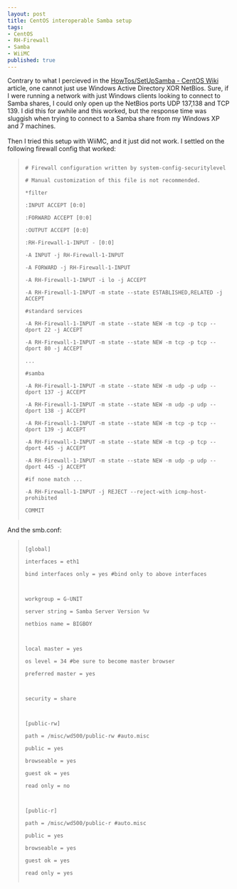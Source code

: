 ```yaml
---
layout: post
title: CentOS interoperable Samba setup
tags:
- CentOS
- RH-Firewall
- Samba
- WiiMC
published: true
---
```

Contrary to what I percieved in the
<a href="http://wiki.centos.org/HowTos/SetUpSamba">HowTos/SetUpSamba - CentOS Wiki</a>
article, one cannot just use Windows Active Directory XOR NetBios.
Sure, if I were running a network with just Windows clients looking to
connect to Samba shares, I could only open up the NetBios ports UDP 137,138 and TCP 139.
I did this for awhile and this worked, but the response time was sluggish when
trying to connect to a Samba share from my Windows XP and 7 machines.<br />
<br />
Then I tried this setup with WiiMC, and it just did not work. I settled on the
following firewall config that worked:<br />
<blockquote>
<code>
# Firewall configuration written by system-config-securitylevel<br />
# Manual customization of this file is not recommended.<br />
*filter<br />
:INPUT ACCEPT [0:0]<br />
:FORWARD ACCEPT [0:0]<br />
:OUTPUT ACCEPT [0:0]<br />
:RH-Firewall-1-INPUT - [0:0]<br />
-A INPUT -j RH-Firewall-1-INPUT<br />
-A FORWARD -j RH-Firewall-1-INPUT<br />
-A RH-Firewall-1-INPUT -i lo -j ACCEPT<br />
-A RH-Firewall-1-INPUT -m state --state ESTABLISHED,RELATED -j ACCEPT<br />
#standard services<br />
-A RH-Firewall-1-INPUT -m state --state NEW -m tcp -p tcp --dport 22 -j ACCEPT<br />
-A RH-Firewall-1-INPUT -m state --state NEW -m tcp -p tcp --dport 80 -j ACCEPT<br />
...<br />
#samba<br />
-A RH-Firewall-1-INPUT -m state --state NEW -m udp -p udp --dport 137 -j ACCEPT<br />
-A RH-Firewall-1-INPUT -m state --state NEW -m udp -p udp --dport 138 -j ACCEPT<br />
-A RH-Firewall-1-INPUT -m state --state NEW -m tcp -p tcp --dport 139 -j ACCEPT<br />
-A RH-Firewall-1-INPUT -m state --state NEW -m tcp -p tcp --dport 445 -j ACCEPT<br />
-A RH-Firewall-1-INPUT -m state --state NEW -m udp -p udp --dport 445 -j ACCEPT<br />
#if none match ...<br />
-A RH-Firewall-1-INPUT -j REJECT --reject-with icmp-host-prohibited<br />
COMMIT<br />
</code>
</blockquote>
And the smb.conf:
<blockquote>
<code>
[global]<br />
interfaces = eth1<br />
bind interfaces only = yes #bind only to above interfaces<br />
<br />
workgroup = G-UNIT<br />
server string = Samba Server Version %v<br />
netbios name = BIGBOY<br />
<br />
local master = yes<br />
os level = 34 #be sure to become master browser<br />
preferred master = yes<br />
<br />
security = share<br />
<br />
[public-rw]<br />
path = /misc/wd500/public-rw #auto.misc<br />
public = yes<br />
browseable = yes<br />
guest ok = yes<br />
read only = no<br />
<br />
[public-r]<br />
path = /misc/wd500/public-r #auto.misc<br />
public = yes<br />
browseable = yes<br />
guest ok = yes<br />
read only = yes<br />
</code>
</blockquote>
